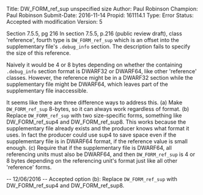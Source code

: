 Title:       DW_FORM_ref_sup unspecified size
Author:      Paul Robinson
Champion:    Paul Robinson
Submit-Date: 2016-11-14
Propid:      161114.1
Type:        Error
Status:      Accepted with modification
Version:     5

Section 7.5.5, pg 216
In section 7.5.5, p.216 (public review draft), class 'reference',
fourth type is `DW_FORM_ref_sup` which is an offset into the supplementary file's
`.debug_info` section.  The description fails to specify the size of this reference.

Naively it would be 4 or 8 bytes depending on whether the containing `.debug_info`
section format is DWARF32 or DWARF64, like other 'reference' classes.  However,
the reference might be in a DWARF32 section while the supplementary file might
be DWARF64, which leaves part of the supplementary file inaccessible.

It seems like there are three difference ways to address this.
(a) Make `DW_FORM_ref_sup` 8-bytes, so it can always work regardless of format.
(b) Replace `DW_FORM_ref_sup` with two size-specific forms, something like
    DW_FORM_ref_sup4 and DW_FORM_ref_sup8.  This works because the supplementary
    file already exists and the producer knows what format it uses.  In fact the
    producer could use sup4 to save space even if the supplementary file is in
    DWARF64 format, if the reference value is small enough.
(c) Require that if the supplementary file is DWARF64, all referencing units must
    also be DWARF64, and then `DW_FORM_ref_sup` is 4 or 8 bytes depending on the
    referencing unit's format just like all other 'reference' forms.


--
12/06/2016 -- Accepted option (b): Replace `DW_FORM_ref_sup` with DW_FORM_ref_sup4 
and DW_FORM_ref_sup8. 
